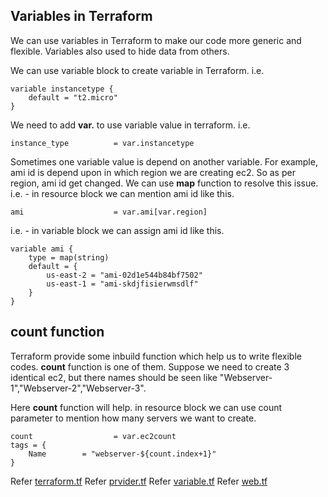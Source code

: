 ## Variables in Terraform

We can use variables in Terraform to make our code more generic and flexible. Variables also used to hide data from others.

We can use variable block to create variable in Terraform.
i.e.

    variable instancetype {
        default = "t2.micro"
    }

We need to add **var.** to use variable value in terraform.
i.e.

    instance_type          = var.instancetype

Sometimes one variable value is depend on another variable. For example, ami id is depend upon in which region we are creating ec2. So as per region, ami id get changed. We can use **map** function to resolve this issue.
i.e. - in resource block we can mention ami id like this.

    ami                    = var.ami[var.region]

i.e. - in variable block we can assign ami id like this.   

    variable ami {
        type = map(string)
        default = {
            us-east-2 = "ami-02d1e544b84bf7502"
            us-east-1 = "ami-skdjfisierwmsdlf"
        }
    }

## **count** function
Terraform provide some inbuild function which help us to write flexible codes.
**count** function is one of them. Suppose we need to create 3 identical ec2, but there names should be seen like "Webserver-1","Webserver-2","Webserver-3".

Here **count** function will help.
in resource block we can use count parameter to mention how many servers we want to create.

    count                  = var.ec2count    
    tags = {
        Name        = "webserver-${count.index+1}"
    }

Refer [terraform.tf](./terraform.tf)
Refer [prvider.tf](./provider.tf)
Refer [variable.tf](./variable.tf)
Refer [web.tf](./web.tf)     